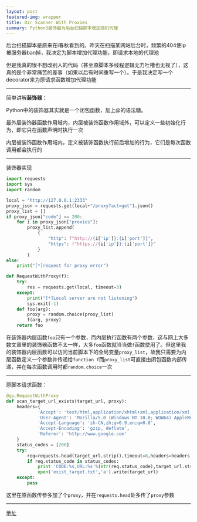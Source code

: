 ```yaml
---
layout: post
featured-img: wrapper
title: Dir Scanner With Proxies
summary: Python3装饰器为后台扫描脚本增加随机代理
---
```


后台扫描脚本是原来在i春秋看到的。昨天在扫描某网站后台时，频繁的404使ip被服务器ban掉，我决定为脚本增加代理功能，即请求本地的代理池

但是我真的很不想改别人的代码（甚至原脚本多线程逻辑无力吐槽也无视了），这真的是个非常痛苦的差事（如果以后有时间重写一个）。于是我决定写一个decorator来为原请求函数增加代理功能



***

简单讲解**装饰器**：

Python中的装饰器其实就是一个闭包函数，加上@的语法糖。

最外层装饰器函数作用域内，内层被装饰函数作用域外，可以定义一些初始化行为，即它只在函数声明时执行一次

内层被装饰函数作用域内，定义被装饰函数执行前后增加的行为，它们是每次函数调用都会执行的



***

装饰器实现

```python
import requests
import sys
import random

local = "http://127.0.0.1:2333"
proxy_json = requests.get(local+"/proxy?act=get").json()
proxy_list = []
if proxy_json["code"] == 200:
    for i in proxy_json["proxies"]:
        proxy_list.append(
            {
                "http": f"http://{i['ip']}:{i['port']}",
                "https": f"https://{i['ip']}:{i['port']}"
            }
        )
else:
    print("[*]request for proxy error")

def RequestWithProxy(f):
    try:
        res = requests.get(local, timeout=3)
    except:
        print("[*]Local server are not listening")
        sys.exit(-1)
    def foo(arg):
        proxy = random.choice(proxy_list)
        f(arg, proxy)
    return foo
```

在装饰器内层函数`foo`只有一个参数，而内层执行函数有两个参数，这与网上大多数文章里的装饰器函数不太一样，大多`foo`函数就当当做`f`函数使用了。但这里我的装饰器内层函数可以访问当前脚本下的全局变量`proxy_list`，故我只需要为内层函数定义一个参数并传递给`function f`而`proxy_list`可直接由闭包函数内部传递，并在每次函数调用时都`random.choice`一次



***

原脚本请求函数：

```python
@gp.RequestWithProxy
def scan_target_url_exists(target_url, proxy):
	headers={
	        'Accept': 'text/html,application/xhtml+xml,application/xml;q=0.9,*/*;q=0.8',
	        'User-Agent': 'Mozilla/5.0 (Windows NT 10.0; WOW64) AppleWebKit/537.36 (KHTML, like Gecko) Chrome/55.0.2883.87 Safari/537.36',
	        'Accept-Language': 'zh-CN,zh;q=0.9,en;q=0.8',
	        'Accept-Encoding': 'gzip, deflate',
	        'Referer': 'http://www.google.com'
	}
	status_codes = [200]
	try:
		req=requests.head(target_url.strip(),timeout=8,headers=headers, proxies = proxy)
		if req.status_code in status_codes:
			print 'CODE:%s,URL:%s'%(str(req.status_code),target_url.strip('\n').strip('\r'))
			open('exist_target.txt','a').write(target_url)
	except:
		pass
```

这里在原函数传参多加了个`proxy`，并在`requests.head`处多传了`proxy`参数



***

[地址](https://github.com/EddieIvan01/Dir_Scanner_WithProxies)
